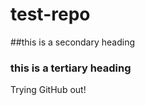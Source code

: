 test-repo
=========

##this is a secondary heading
### this is a tertiary heading
Trying GitHub out!
